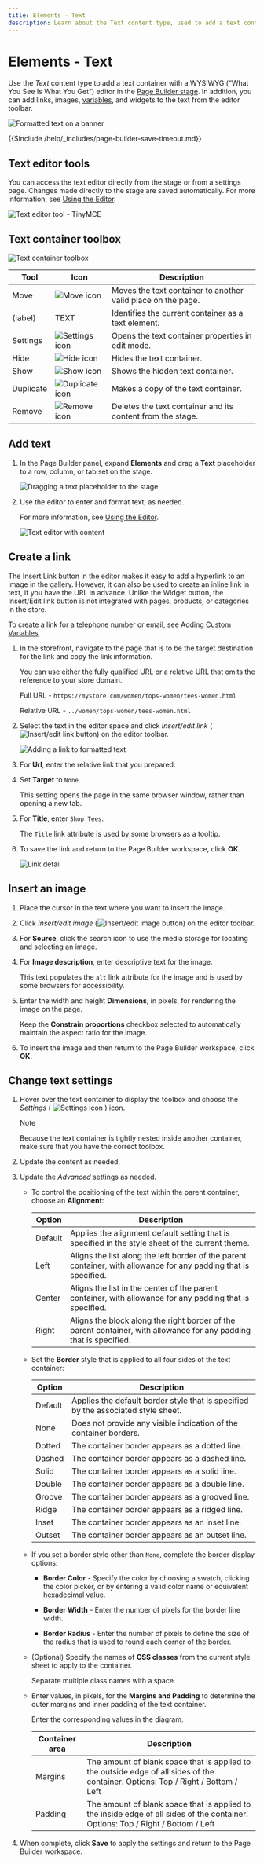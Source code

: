```yaml
---
title: Elements - Text
description: Learn about the Text content type, used to add a text container in the Page Builder stage.
---
```

# Elements - Text

Use the _Text_ content type to add a text container with a WYSIWYG (“What You See Is What You Get”) editor in the [Page Builder stage](workspace.md#stage). In addition, you can add links, images, [variables](https://docs.magento.com/user-guide/marketing/variables.html), and widgets to the text from the editor toolbar.

![Formatted text on a banner](./assets/pb-storefont-banner-with-button.png)<!-- zoom -->

{{$include /help/_includes/page-builder-save-timeout.md}}

## Text editor tools

You can access the text editor directly from the stage or from a settings page. Changes made directly to the stage are saved automatically. For more information, see [Using the Editor](https://docs.magento.com/user-guide/cms/editor.html).

![Text editor tool - TinyMCE](./assets/pb-elements-text-editor-tools.png)<!-- zoom -->

## Text container toolbox

![Text container toolbox](./assets/pb-elements-text-toolbox.png)<!-- zoom -->

| Tool      | Icon                  | Description    |
| --------- | --------------------- | -------------- |
| Move      | ![Move icon](./assets/pb-icon-move.png)| Moves the text container to another valid place on the page. |
| (label)   | TEXT      | Identifies the current container as a text element.          |
| Settings  | ![Settings icon](./assets/pb-icon-settings.png)  | Opens the text container properties in edit mode.|
| Hide      | ![Hide icon](./assets/pb-icon-hide.png)      | Hides the text container. |
| Show      | ![Show icon](./assets/pb-icon-show.png)      | Shows the hidden text container. |
| Duplicate | ![Duplicate icon](./assets/pb-icon-duplicate.png) | Makes a copy of the text container. |
| Remove    | ![Remove icon](./assets/pb-icon-remove.png)    | Deletes the text container and its content from the stage. |

## Add text

1. In the Page Builder panel, expand **Elements** and drag a **Text** placeholder to a row, column, or tab set on the stage.

   ![Dragging a text placeholder to the stage](./assets/pb-elements-text-drag.png)<!-- zoom -->

1. Use the editor to enter and format text, as needed.

   For more information, see [Using the Editor](https://docs.magento.com/user-guide/cms/editor.html).

   ![Text editor with content](./assets/pb-elements-text-editor.png)<!-- zoom -->

## Create a link

The Insert Link button in the editor makes it easy to add a hyperlink to an image in the gallery. However, it can also be used to create an inline link in text, if you have the URL in advance. Unlike the Widget button, the Insert/Edit link button is not integrated with pages, products, or categories in the store.

To create a link for a telephone number or email, see [Adding Custom Variables](https://docs.magento.com/user-guide/marketing/variables-custom.html).

1. In the storefront, navigate to the page that is to be the target destination for the link and copy the link information.

   You can use either the fully qualified URL or a relative URL that omits the reference to your store domain.

   Full URL - `https://mystore.com/women/tops-women/tees-women.html`

   Relative URL - `../women/tops-women/tees-women.html`

1. Select the text in the editor space and click _Insert/edit link_ (![Insert/edit link button](./assets/pb-icon-add-link.png)) on the editor toolbar.

   ![Adding a link to formatted text](./assets/pb-tutorial2-column-text-editor-link-insert.png)<!-- zoom -->

1. For **Url**, enter the relative link that you prepared.

1. Set **Target** to `None`.

   This setting opens the page in the same browser window, rather than opening a new tab.

1. For **Title**, enter `Shop Tees`.

   The `Title` link attribute is used by some browsers as a tooltip.

1. To save the link and return to the Page Builder workspace, click **OK**.

   ![Link detail](./assets/pb-tutorial2-column-text-editor-link-insert-detail.png)<!-- zoom -->

## Insert an image

1. Place the cursor in the text where you want to insert the image.

1. Click _Insert/edit image_ (![Insert/edit image button](./assets/icon-pb-add-image.png)) on the editor toolbar.

1. For **Source**, click the search icon to use the media storage for locating and selecting an image.

1. For **Image description**, enter descriptive text for the image.

   This text populates the `alt` link attribute for the image and is used by some browsers for accessibility.

1. Enter the width and height **Dimensions**, in pixels, for rendering the image on the page.

   Keep the **Constrain proportions** checkbox selected to automatically maintain the aspect ratio for the image.

1. To insert the image and then return to the Page Builder workspace, click **OK**.

## Change text settings

1. Hover over the text container to display the toolbox and choose the _Settings_ ( ![Settings icon](./assets/pb-icon-settings.png) ) icon.

   >[!NOTE]
   >
   >Because the text container is tightly nested inside another container, make sure that you have the correct toolbox.

1. Update the content as needed.

1. Update the _Advanced_ settings as needed.

   - To control the positioning of the text within the parent container, choose an **Alignment**:

      | Option | Description |
      | ------ |------------ |
      | Default | Applies the alignment default setting that is specified in the style sheet of the current theme. |
      | Left | Aligns the list along the left border of the parent container, with allowance for any padding that is specified. |
      | Center | Aligns the list in the center of the parent container, with allowance for any padding that is specified. |
      | Right | Aligns the block along the right border of the parent container, with allowance for any padding that is specified. |

   - Set the **Border** style that is applied to all four sides of the text container:

      | Option | Description |
      | ------ |------------ |
      | Default | Applies the default border style that is specified by the associated style sheet. |
      | None | Does not provide any visible indication of the container borders. |
      | Dotted | The container border appears as a dotted line. |
      | Dashed | The container border appears as a dashed line. |
      | Solid | The container border appears as a solid line. |
      | Double | The container border appears as a double line. |
      | Groove | The container border appears as a grooved line. |
      | Ridge | The container border appears as a ridged line. |
      | Inset | The container border appears as an inset line. |
      | Outset | The container border appears as an outset line. |

   - If you set a border style other than `None`, complete the border display options:

      - **Border Color** - Specify the color by choosing a swatch, clicking the color picker, or by entering a valid color name or equivalent hexadecimal value.

      - **Border Width** - Enter the number of pixels for the border line width.

      - **Border Radius** - Enter the number of pixels to define the size of the radius that is used to round each corner of the border.

   - (Optional) Specify the names of **CSS classes** from the current style sheet to apply to the container.

      Separate multiple class names with a space.

   - Enter values, in pixels, for the **Margins and Padding** to determine the outer margins and inner padding of the text container.

      Enter the corresponding values in the diagram.

      | Container area | Description |
      | -------------- |------------ |
      | Margins | The amount of blank space that is applied to the outside edge of all sides of the container. Options: Top / Right / Bottom / Left |
      | Padding | The amount of blank space that is applied to the inside edge of all sides of the container. Options: Top / Right / Bottom / Left |

1. When complete, click **Save** to apply the settings and return to the Page Builder workspace.
